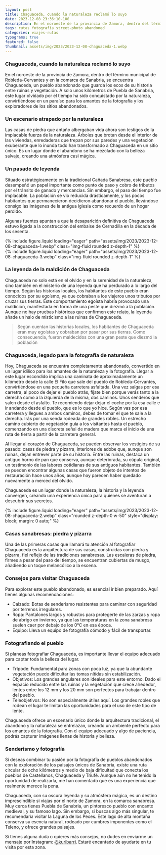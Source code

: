 ```yaml
---
layout: post
title: Chaguaceda, cuando la naturaleza reclamó lo suyo
date: 2023-12-08 23:36:10-100
description: En el noroeste de la provincia de Zamora, dentro del término municipal de Robleda-Cervantes y en la comarca de Sanabria, se encuentra Chaguaceda, un pueblo abandonado que guarda los ecos de su historia entre ruinas y vegetación.
tags: rutas fotografia street-photo abandoned
categories: viajes-rutas
typograms: true
featured: false
thumbnail: assets/img/2023/2023-12-08-chaguaceda-1.webp
---
```


### Chaguaceda, cuando la naturaleza reclamó lo suyo

En el noroeste de la provincia de Zamora, dentro del término municipal de Robleda-Cervantes y en la comarca de Sanabria, se encuentra Chaguaceda, un pueblo abandonado que guarda los ecos de su historia entre ruinas y vegetación. A solo unos kilómetros de Puebla de Sanabria, este lugar olvidado por el tiempo ha sido conquistado por la naturaleza, convirtiéndose en un paraíso para los amantes de la fotografía y los exploradores de los sitios abandonados.
### Un escenario atrapado por la naturaleza
Las casas de piedra que antaño albergaban vida ahora son testigos de la implacable fuerza de la naturaleza. Árboles que brotan desde el interior de las viviendas, enredaderas que trepan por sus paredes y una vegetación exuberante que lo inunda todo han transformado a Chaguaceda en un sitio único. Es un lugar donde el abandono se ha mezclado con la belleza salvaje, creando una atmósfera casi mágica.

### Un pasado de leyenda
Situado estratégicamente en la tradicional Cañada Sanabresa, este pueblo desempeñó un papel importante como punto de paso y cobro de tributos por el tránsito de ganado y mercancías. Sin embargo, el paso del tiempo fue implacable. La población se vio reducida drásticamente, y los pocos habitantes que permanecieron decidieron abandonar el pueblo, llevándose consigo las imágenes de la antigua iglesia como recuerdo de un hogar perdido.

Algunas fuentes apuntan a que la desaparición definitiva de Chaguaceda estuvo ligada a la construcción del embalse de Cernadilla en la década de los sesenta. 

<div class="row mt-3">
<div class="col-sm mt-3 mt-md-0">
{% include figure.liquid loading="eager" path="assets/img/2023/2023-12-08-chaguaceda-1.webp" class="img-fluid rounded z-depth-1" %}
</div>
<div class="col-sm mt-3 mt-md-0">
{% include figure.liquid loading="eager" path="assets/img/2023/2023-12-08-chaguaceda-3.webp" class="img-fluid rounded z-depth-1" %}
</div>
</div>

### La leyenda de la maldición de Chaguaceda
Chaguaceda no solo está en el olvido y en la serenidad de la naturaleza, sino también en el misterio de una leyenda que ha perdurado a lo largo del tiempo. 
Según las historias locales, los habitantes de este pueblo eran conocidos por su egoísmo, ya que cobraban a los viajeros unos tributos por cruzar sus tierras. Este comportamiento egoísta habría provocado una maldición, manifestada en forma de una peste que diezmó a la población. Aunque no hay pruebas históricas que confirmen este relato, la leyenda añade un halo de misticismo a las ruinas de Chaguaceda.

>Según cuentan las historias locales, los habitantes de Chaguaceda eran muy egoístas y cobraban por pasar por sus tierras. Como consecuencia, fueron maldecidos con una gran peste que diezmó la población

### Chaguaceda, legado para la fotografía de naturaleza 
Hoy, Chaguaceda se encuentra completamente abandonado, convertido en un lugar idílico para los amantes de la naturaleza y la fotografía. Llegar a este lugar escondido implica una caminata de aproximadamente un kilómetro desde la calle El Filo que sale del pueblo de Robleda-Cervantes, convirtiéndose en una pequeña carretera asfaltada. Una vez salgas por esa carretra, al poco de dejar el pueblo atrás, fíjate bien porque verás tanto a la derecha como a la izquierda de la misma, dos caminos. Unos senderos que salen desde el asfalto. Te recomiendo dejar dejar el coche por la esa calle e ir andando desde el pueblo, que es lo que yo hice. Según vas por esa carretera y llegues a ambos caminos, debes de tomar el que te sale a la derecha. Irás por una senda rodeada de grandes robles. Un estrecho camino cubierto de vegetación guía a los visitantes hasta el pueblo, comenzando en una discreta señal de madera que marca el inicio de una ruta de tierra a partir de la carretera general.

Al llegar al corazón de Chaguaceda, se pueden observar los vestigios de su pasado: casas de piedra y pizarra, interiores de adobe que, aunque son ruinas, dejan entrever parte de su historia. Entre las ruinas, destaca un antiguo horno de pan que conserva, aunque deteriorada, su cúpula original, un testimonio de las labores cotidianas de sus antiguos habitantes. También se pueden encontrar algunas casas que fueron objeto de intentos de restauración hace unos años, aunque hoy parecen haber quedado nuevamente a merced del olvido.

Chaguaceda es un lugar donde la naturaleza, la historia y la leyenda convergen, creando una experiencia única para quienes se aventuran a descubrir sus secretos.

<div class="text-center">
{% include figure.liquid loading="eager" path="assets/img/2023/2023-12-08-chaguaceda-2.webp" class="rounded z-depth-0 w-50" style="display: block; margin: 0 auto;" %}   
</div>

### Casas sanabresas: piedra y pizarra
Una de las primeras cosas que llamará tu atención al fotografiar Chaguaceda es la arquitectura de sus casas, construidas con piedra y pizarra, fiel reflejo de las tradiciones sanabresas. Las escaleras de piedra, firmes a pesar del paso del tiempo, se encuentran cubiertas de musgo, añadiendo un toque melancólico a la escena.

### Consejos para visitar Chaguaceda
Para explorar este pueblo abandonado, es esencial ir bien preparado. Aquí tienes algunas recomendaciones:
- Calzado: Botas de senderismo resistentes para caminar con seguridad por terrenos irregulares.
- Ropa: Pantalones largos y robustos para protegerte de las zarzas y ropa de abrigo en invierno, ya que las temperaturas en la zona sanabresa suelen caer por debajo de los 0°C en esa época.
- Equipo: Lleva un equipo de fotografía cómodo y fácil de transportar.

### Fotografiando el pueblo
Si planeas fotografiar Chaguaceda, es importante llevar el equipo adecuado para captar toda la belleza del lugar.
- Trípode: Fundamental para zonas con poca luz, ya que la abundante vegetación puede dificultar las tomas nítidas sin estabilización.
- Objetivos: Los grandes angulares son ideales para este entorno. Dado el espacio reducido entre las ruinas y la vegetación que crece alrededor, lentes entre los 12 mm y los 20 mm son perfectos para trabajar dentro del pueblo.
- Teleobjetivos: No son especialmente útiles aquí. Los grandes robles que rodean el lugar te limitan las oportunidades para el uso de este tipo de lente.

Chaguaceda ofrece un escenario único donde la arquitectura tradicional, el abandono y la naturaleza se entrelazan, creando un ambiente perfecto para los amantes de la fotografía. Con el equipo adecuado y algo de paciencia, podrás capturar imágenes llenas de historia y belleza.

### Senderismo y fotografía
Si deseas combinar tu pasión por la fotografía de pueblos abandonados con la exploración de los paisajes únicos de Sanabria, existe una ruta circular de ocho kilómetros y medio de baja dificultad que conecta los pueblos de Castellanos, Chaguaceda y Triufé. Aunque aún no he tenido la oportunidad de realizarla, me han comentado que es una experiencia que realmente merece la pena.

Chaguaceda, con su oscura leyenda y su atmósfera mágica, es un destino imprescindible si viajas por el norte de Zamora, en la comarca sanabresa. Muy cerca tienes Puebla de Sanabria, un pintoresco pueblo con encanto medieval, y su famoso lago. Sin embargo, si buscas algo más singular, te recomendaría visitar la Laguna de los Peces. Este lago de alta montaña conserva su esencia natural, rodeado por cumbres imponentes como el Teleno, y ofrece grandes paisajes.

Si tienes alguna duda o quieres más consejos, no dudes en enviarme un mensaje por Instagram: [@kuribarri](https://instagram.com/kuribarri). Estaré encantado de ayudarte en tu visita por esta zona.

